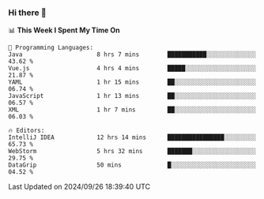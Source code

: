 ### Hi there 👋

<!--
**asdf12303116/asdf12303116** is a ✨ _special_ ✨ repository because its `README.md` (this file) appears on your GitHub profile.

Here are some ideas to get you started:

- 🔭 I’m currently working on ...
- 🌱 I’m currently learning ...
- 👯 I’m looking to collaborate on ...
- 🤔 I’m looking for help with ...
- 💬 Ask me about ...
- 📫 How to reach me: ...
- 😄 Pronouns: ...
- ⚡ Fun fact: ...
-->

<!--START_SECTION:waka-->
📊 **This Week I Spent My Time On** 

```text
💬 Programming Languages: 
Java                     8 hrs 7 mins        ███████████░░░░░░░░░░░░░░   43.62 % 
Vue.js                   4 hrs 4 mins        █████░░░░░░░░░░░░░░░░░░░░   21.87 % 
YAML                     1 hr 15 mins        ██░░░░░░░░░░░░░░░░░░░░░░░   06.74 % 
JavaScript               1 hr 13 mins        ██░░░░░░░░░░░░░░░░░░░░░░░   06.57 % 
XML                      1 hr 7 mins         ██░░░░░░░░░░░░░░░░░░░░░░░   06.03 % 

🔥 Editors: 
IntelliJ IDEA            12 hrs 14 mins      ████████████████░░░░░░░░░   65.73 % 
WebStorm                 5 hrs 32 mins       ███████░░░░░░░░░░░░░░░░░░   29.75 % 
DataGrip                 50 mins             █░░░░░░░░░░░░░░░░░░░░░░░░   04.52 % 
```


 Last Updated on 2024/09/26 18:39:40 UTC
<!--END_SECTION:waka-->
